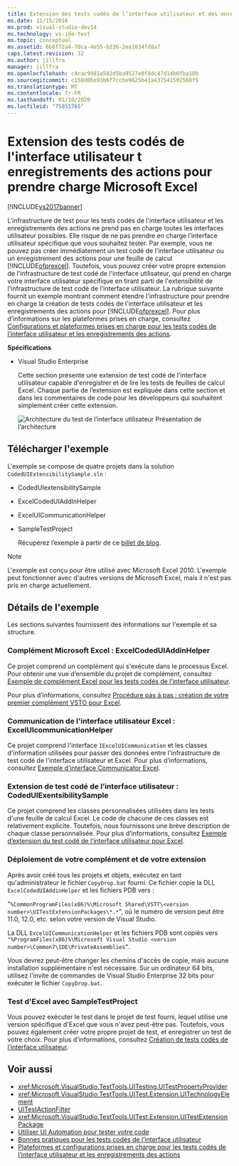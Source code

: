 ```yaml
---
title: Extension des tests codés de l’interface utilisateur et des enregistrements des actions pour prendre en charge Microsoft Excel | Microsoft Docs
ms.date: 11/15/2016
ms.prod: visual-studio-dev14
ms.technology: vs-ide-test
ms.topic: conceptual
ms.assetid: 6b0f72a4-70ca-4e55-b236-2ea1034fd8a7
caps.latest.revision: 32
ms.author: jillfra
manager: jillfra
ms.openlocfilehash: c4cac9981a582d5ba9527e0f8dc47d14b6fba18b
ms.sourcegitcommit: c150d0be93b6f7ccbe9625b41a437541502560f5
ms.translationtype: MT
ms.contentlocale: fr-FR
ms.lasthandoff: 01/10/2020
ms.locfileid: "75851765"
---
```

# <a name="extending-coded-ui-tests-and-action-recordings-to-support-microsoft-excel"></a>Extension des tests codés de l'interface utilisateur t enregistrements des actions pour prendre charge Microsoft Excel
[!INCLUDE[vs2017banner](../includes/vs2017banner.md)]

L'infrastructure de test pour les tests codés de l'interface utilisateur et les enregistrements des actions ne prend pas en charge toutes les interfaces utilisateur possibles. Elle risque de ne pas prendre en charge l’interface utilisateur spécifique que vous souhaitez tester. Par exemple, vous ne pouvez pas créer immédiatement un test codé de l'interface utilisateur ou un enregistrement des actions pour une feuille de calcul [!INCLUDE[ofprexcel](../includes/ofprexcel-md.md)]. Toutefois, vous pouvez créer votre propre extension de l'infrastructure de test codé de l'interface utilisateur, qui prend en charge votre interface utilisateur spécifique en tirant parti de l'extensibilité de l'infrastructure de test codé de l'interface utilisateur. La rubrique suivante fournit un exemple montrant comment étendre l'infrastructure pour prendre en charge la création de tests codés de l'interface utilisateur et les enregistrements des actions pour [!INCLUDE[ofprexcel](../includes/ofprexcel-md.md)]. Pour plus d’informations sur les plateformes prises en charge, consultez [Configurations et plateformes prises en charge pour les tests codés de l’interface utilisateur et les enregistrements des actions](../test/supported-configurations-and-platforms-for-coded-ui-tests-and-action-recordings.md).

 **Spécifications**

- Visual Studio Enterprise

  Cette section présente une extension de test codé de l'interface utilisateur capable d'enregistrer et de lire les tests de feuilles de calcul Excel. Chaque partie de l’extension est expliquée dans cette section et dans les commentaires de code pour les développeurs qui souhaitent simplement créer cette extension.

  ![Architecture du test de l’interface utilisateur](../test/media/ui-testarch.png "UI_TestArch") Présentation de l’architecture

## <a name="download-the-sample"></a>Télécharger l'exemple
 L'exemple se compose de quatre projets dans la solution `CodedUIExtensibilitySample.sln` :

- CodedUIextensibilitySample

- ExcelCodedUIAddInHelper

- ExcelUICommunicationHelper

- SampleTestProject

  Récupérez l’exemple à partir de ce [billet de blog](https://blogs.msdn.com/b/gautamg/archive/2010/01/05/3-introducing-sample-excel-extension.aspx).

> [!NOTE]
> L'exemple est conçu pour être utilisé avec Microsoft Excel 2010. L'exemple peut fonctionner avec d'autres versions de Microsoft Excel, mais il n'est pas pris en charge actuellement.

## <a name="details-about-the-sample"></a>Détails de l'exemple
 Les sections suivantes fournissent des informations sur l'exemple et sa structure.

### <a name="microsoft-excel-add-in-excelcodeduiaddinhelper"></a>Complément Microsoft Excel : ExcelCodedUIAddinHelper
 Ce projet comprend un complément qui s'exécute dans le processus Excel. Pour obtenir une vue d’ensemble du projet de complément, consultez [Exemple de complément Excel pour les tests codés de l’interface utilisateur](../test/sample-excel-add-in-for-coded-ui-testing.md).

 Pour plus d’informations, consultez [Procédure pas à pas : création de votre premier complément VSTO pour Excel](https://msdn.microsoft.com/library/a855e2be-3ecf-4112-a7f5-ec0f7fad3b5f).

### <a name="excel-ui-communication-exceluicommunicationhelper"></a>Communication de l'interface utilisateur Excel : ExcelUIcommunicationHelper
 Ce projet comprend l'interface `IExcelUICommunication` et les classes d'information utilisées pour passer des données entre l'infrastructure de test codé de l'interface utilisateur et Excel. Pour plus d’informations, consultez [Exemple d’interface Communicator Excel](../test/sample-excel-communicator-interface.md).

### <a name="coded-ui-test-extension-codeduiexentsibilitysample"></a>Extension de test codé de l’interface utilisateur : CodedUIExentsibilitySample
 Ce projet comprend les classes personnalisées utilisées dans les tests d'une feuille de calcul Excel. Le code de chacune de ces classes est relativement explicite. Toutefois, nous fournissons une brève description de chaque classe personnalisée. Pour plus d’informations, consultez [Exemple d’extension du test codé de l’interface utilisateur pour Excel](../test/sample-coded-ui-test-extension-for-excel.md).

### <a name="deploying-your-add-in-and-extension"></a>Déploiement de votre complément et de votre extension
 Après avoir créé tous les projets et objets, exécutez en tant qu'administrateur le fichier `CopyDrop.bat` fourni. Ce fichier copie la DLL `ExcelCodedUIAddinHelper` et les fichiers PDB vers :

 "`%CommonProgramFiles(x86)%\Microsoft Shared\VSTT\<version number>\UITestExtensionPackages\*.*`", où le numéro de version peut être 11.0, 12.0, etc. selon votre version de Visual Studio.

 La DLL `ExcelUICommunicationHelper` et les fichiers PDB sont copiés vers `"%ProgramFiles(x86)%\Microsoft Visual Studio <version number>\Common7\IDE\PrivateAssemblies”`.

 Vous devrez peut-être changer les chemins d'accès de copie, mais aucune installation supplémentaire n'est nécessaire. Sur un ordinateur 64 bits, utilisez l'invite de commandes de Visual Studio Enterprise 32 bits pour exécuter le fichier `CopyDrop.bat`.

### <a name="testing-excel-with-the-sampletestproject"></a>Test d'Excel avec SampleTestProject
 Vous pouvez exécuter le test dans le projet de test fourni, lequel utilise une version spécifique d'Excel que vous n'avez peut-être pas. Toutefois, vous pouvez également créer votre propre projet de test, et enregistrer un test de votre choix. Pour plus d’informations, consultez [Création de tests codés de l’interface utilisateur](../test/use-ui-automation-to-test-your-code.md#VerifyingCodeUsingCUITCreate).

## <a name="see-also"></a>Voir aussi

- <xref:Microsoft.VisualStudio.TestTools.UITesting.UITestPropertyProvider>
- <xref:Microsoft.VisualStudio.TestTools.UITest.Extension.UITechnologyElement>
- [UITestActionFilter](/previous-versions/visualstudio/visual-studio-2012/dd985757(v=vs.110))
- <xref:Microsoft.VisualStudio.TestTools.UITest.Extension.UITestExtensionPackage>
- [Utiliser UI Automation pour tester votre code](../test/use-ui-automation-to-test-your-code.md)
- [Bonnes pratiques pour les tests codés de l’interface utilisateur](../test/best-practices-for-coded-ui-tests.md)
- [Plateformes et configurations prises en charge pour les tests codés de l’interface utilisateur et les enregistrements des actions](../test/supported-configurations-and-platforms-for-coded-ui-tests-and-action-recordings.md)
